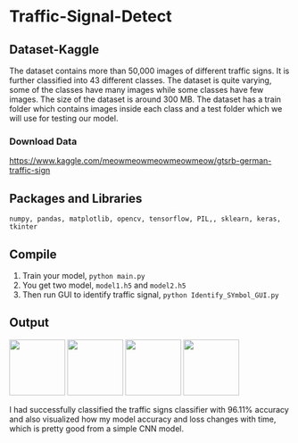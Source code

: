 # Traffic-Signal-Detect

## Dataset-Kaggle
The dataset contains more than 50,000 images of different traffic signs. It is further classified into 43 different classes. The dataset is quite varying, some of the classes have many images while some classes have few images. The size of the dataset is around 300 MB. The dataset has a train folder which contains images inside each class and a test folder which we will use for testing our model.

### Download Data
https://www.kaggle.com/meowmeowmeowmeowmeow/gtsrb-german-traffic-sign

## Packages and Libraries
```numpy, pandas, matplotlib, opencv, tensorflow, PIL,, sklearn, keras, tkinter```

## Compile
1. Train your model, ```python main.py```
2. You get two model, ```model1.h5``` and ```model2.h5```
3. Then run GUI to identify traffic signal, ```python Identify_SYmbol_GUI.py``` 

## Output
<img src="https://github.com/arjit3004/Traffic-Signal-Detect/blob/master/Screenshot/img1.png" height= 100 width=100>  <img  src="https://github.com/arjit3004/Traffic-Signal-Detect/blob/master/Screenshot/img2.png" height= 100 width=100>  <img  src="https://github.com/arjit3004/Traffic-Signal-Detect/blob/master/Screenshot/img3.png" height= 100 width=100>  <img  src="https://github.com/arjit3004/Traffic-Signal-Detect/blob/master/Screenshot/img4.png" height= 100 width=100>

I had successfully classified the traffic signs classifier with 96.11% accuracy and also visualized how my model accuracy and loss changes with time, which is pretty good from a simple CNN model.

